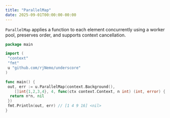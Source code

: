 ```yaml
---
title: "ParallelMap"
date: 2025-09-01T00:00:00-00:00
---
```


`ParallelMap` applies a function to each element concurrently using a worker pool,
preserves order, and supports context cancellation.

```go
package main

import (
 "context"
 "fmt"
 u "github.com/rjNemo/underscore"
)

func main() {
 out, err := u.ParallelMap(context.Background(),
    []int{1,2,3,4}, 4, func(ctx context.Context, n int) (int, error) {
  return n*n, nil
 })
 fmt.Println(out, err) // [1 4 9 16] <nil>
}
```
